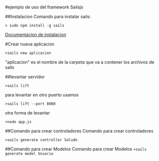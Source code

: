 #ejemplo de uso del framework Sailsjs

##Instalacion
Comando para instalar sails:
```
> sudo npm install -g sails
```

[Documentacion de instalacion](http://sailsjs.com/get-started)

#Crear nueva aplicacion
```
>sails new aplicacion
```
"aplicacion" es el nombre de la carpeta que va a contener los archivos de sails

##levantar servidor

```
>sails lift
```

para levantar en otro puerto usamos
```
>sails lift --port 8080
```
otra forma de levantar
```
>node app.js
```

##Comando para crear controladores
   Comando para crear controladores
   ```
   >sails generate controller Saludo
   ```
   
   ##Comando para crear Modelos
      Comando para crear Modelos
      ```
      >sails generate model Usuario
      ```
